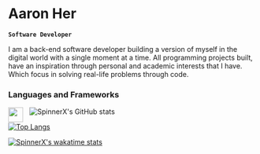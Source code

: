 # Aaron Her

**`Software Developer`**

I am a back-end software developer building a version of myself in the digital world with a single moment at a time. All programming projects built, have an inspiration through personal and academic interests that I have. Which focus in solving real-life problems through code.

### Languages and Frameworks

<img align="left" alg="C++" width ="30px" style="padding-right:10px;" src="https://cdn.jsdelivr.net/gh/devicons/devicon/icons/cplusplus/cplusplus-line.svg"/>


![SpinnerX's GitHub stats](https://github-readme-stats.vercel.app/api?username=SpinnerX&bg_color=00000000&hide_border=true&text_color=0086BA&custom_title=Stats&hide=contribs,prs)

[![Top Langs](https://github-readme-stats.vercel.app/api/top-langs/?username=SpinnerX&bg_color=00000000&hide_border=true&text_color=0086BA&title_color=0086BA)](https://github.com/anuraghazra/github-readme-stats)

[![SpinnerX's wakatime stats](https://github-readme-stats.vercel.app/api/wakatime?username=spinnerX&bg_color=00000000&hide_border=true&text_color=0086BA)](https://github.com/anuraghazra/github-readme-stats)

<!--
**SpinnerX/SpinnerX** is a ✨ _special_ ✨ repository because its `README.md` (this file) appears on your GitHub profile.
